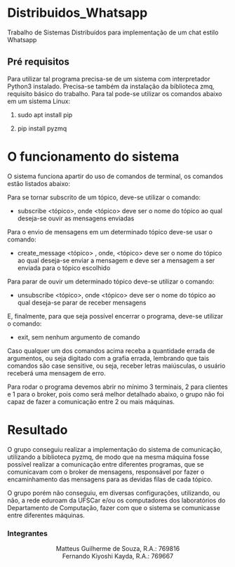 # Distribuidos_Whatsapp
Trabalho de Sistemas Distribuídos para implementação de um chat estilo Whatsapp

## Pré requisitos
Para utilizar tal programa precisa-se de um sistema com interpretador Python3 instalado. Precisa-se também da instalação da biblioteca zmq, requisito básico do trabalho. Para tal pode-se utilizar os comandos abaixo em um sistema Linux:

1. sudo apt install pip

2. pip install pyzmq

# O funcionamento do sistema

O sistema funciona apartir do uso de comandos de terminal, os comandos estão listados abaixo:

Para se tornar subscrito de um tópico, deve-se utilizar o comando:

* subscribe <tópico>, onde <tópico> deve ser o nome do tópico ao qual deseja-se ouvir as mensagens enviadas

Para o envio de mensagens em um determinado tópico deve-se usar o comando:

* create_message <tópico> <mensagem>, onde, <tópico> deve ser o nome do tópico ao qual deseja-se enviar a mensagem e <mensagem> deve ser a mensagem a ser enviada para o tópico escolhido

Para parar de ouvir um determinado tópico deve-se utilizar o comando:

* unsubscribe <tópico>, onde <tópico> deve ser o nome do tópico ao qual deseja-se parar de receber mensagens

E, finalmente, para que seja possível encerrar o programa, deve-se utilizar o comando:

* exit, sem nenhum argumento de comando

Caso qualquer um dos comandos acima receba a quantidade errada de argumentos, ou seja digitado com a grafia errada, lembrando que tais comandos são case sensitive, ou seja, receber letras maiúsculas, o usuário receberá uma mensagem de erro.

Para rodar o programa devemos abrir no mínimo 3 terminais, 2 para clientes e 1 para o broker, pois como será melhor detalhado abaixo, o grupo não foi capaz de fazer a comunicação entre 2 ou mais máquinas.

# Resultado

O grupo conseguiu realizar a implementação do sistema de comunicação, utilizando a biblioteca pyzmq, de modo que na mesma máquina fosse possível realizar a comunicação entre diferentes programas, que se comunicavam com o broker de mensagens, responsável por fazer o encaminhamento das mensagens para as devidas filas de cada tópico.

O grupo porém não conseguiu, em diversas configurações, utilizando, ou não, a rede eduroam da UFSCar e/ou os computadores dos laboratórios do Departamento de Computação, fazer com que o sistema se comunicasse entre diferentes máquinas.

### Integrantes
<center>
Matteus Guilherme de Souza, R.A.: 769816
<br>
Fernando Kiyoshi Kayda, R.A.: 769667
</center>
